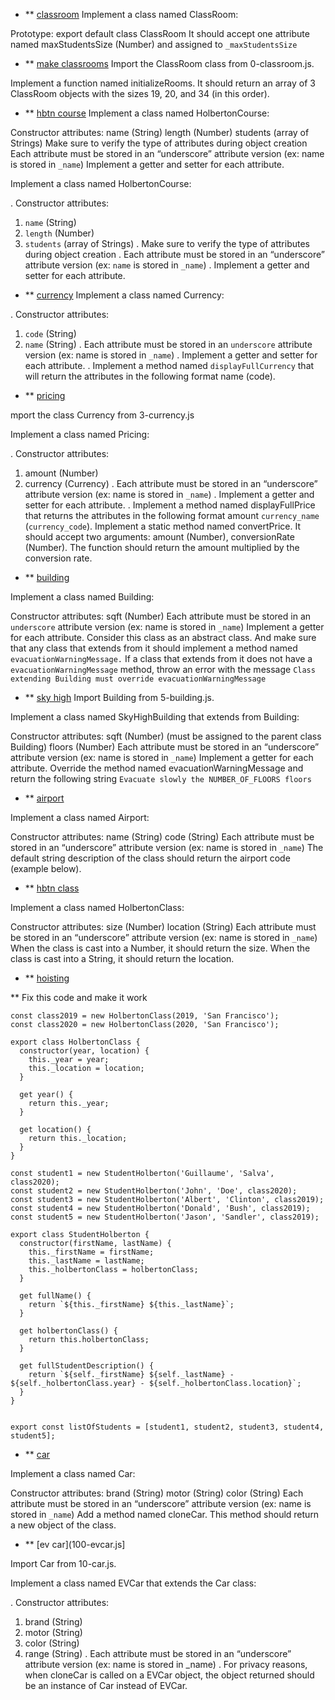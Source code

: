 * ** [classroom](0-classrooms.js)
Implement a class named ClassRoom:

Prototype: export default class ClassRoom
It should accept one attribute named maxStudentsSize (Number) and assigned to `_maxStudentsSize`

* ** [make classrooms](1-make_classrooms.js)
Import the ClassRoom class from 0-classroom.js.

Implement a function named initializeRooms. It should return an array of 3 ClassRoom objects with the sizes 19, 20, and 34 (in this order).


* ** [hbtn course](2-hbtncourse.js)
Implement a class named HolbertonCourse:

Constructor attributes:
name (String)
length (Number)
students (array of Strings)
Make sure to verify the type of attributes during object creation
Each attribute must be stored in an “underscore” attribute version (ex: name is stored in `_name`)
Implement a getter and setter for each attribute.

Implement a class named HolbertonCourse:

. Constructor attributes:
1. `name` (String)
2. `length` (Number)
3. `students` (array of Strings)
. Make sure to verify the type of attributes during object creation
. Each attribute must be stored in an “underscore” attribute version (ex: `name` is stored in `_name`)
. Implement a getter and setter for each attribute.

* ** [currency](3-currency.js)
Implement a class named Currency:

.  Constructor attributes:
 1. `code` (String)
 2. `name` (String)
. Each attribute must be stored in an `underscore` attribute version (ex: name is stored in `_name`)
. Implement a getter and setter for each attribute.
. Implement a method named `displayFullCurrency` that will return the attributes in the following format name (code).

* ** [pricing](4-pricing.js)

mport the class Currency from 3-currency.js

Implement a class named Pricing:

. Constructor attributes:
1. amount (Number)
2. currency (Currency)
. Each attribute must be stored in an “underscore” attribute version (ex: name is stored in `_name`)
. Implement a getter and setter for each attribute.
. Implement a method named displayFullPrice that returns the attributes in the following format amount `currency_name` (`currency_code`).
Implement a static method named convertPrice. It should accept two arguments: amount (Number), conversionRate (Number). The function should return the amount multiplied by the conversion rate.

* ** [building](5-building)

Implement a class named Building:

Constructor attributes:
sqft (Number)
Each attribute must be stored in an `underscore` attribute version (ex: name is stored in `_name`)
Implement a getter for each attribute.
Consider this class as an abstract class. And make sure that any class that extends from it should implement a method named `evacuationWarningMessage.`
If a class that extends from it does not have a `evacuationWarningMessage` method, throw an error with the message `Class extending Building must override evacuationWarningMessage`

* ** [sky high](6-sky_high.js)
Import Building from 5-building.js.

Implement a class named SkyHighBuilding that extends from Building:

Constructor attributes:
sqft (Number) (must be assigned to the parent class Building)
floors (Number)
Each attribute must be stored in an “underscore” attribute version (ex: name is stored in `_name`)
Implement a getter for each attribute.
Override the method named evacuationWarningMessage and return the following string `Evacuate slowly the NUMBER_OF_FLOORS floors`

* ** [airport](7-airport.js)

Implement a class named Airport:

Constructor attributes:
name (String)
code (String)
Each attribute must be stored in an “underscore” attribute version (ex: name is stored in `_name`)
The default string description of the class should return the airport code (example below).

* ** [hbtn class](8-hbtn_class.js)


Implement a class named HolbertonClass:

Constructor attributes:
size (Number)
location (String)
Each attribute must be stored in an “underscore” attribute version (ex: name is stored in `_name`)
When the class is cast into a Number, it should return the size.
When the class is cast into a String, it should return the location.

* ** [hoisting](9-hoisting.js)

** Fix this code and make it work
```
const class2019 = new HolbertonClass(2019, 'San Francisco');
const class2020 = new HolbertonClass(2020, 'San Francisco');

export class HolbertonClass {
  constructor(year, location) {
    this._year = year;
    this._location = location;
  }

  get year() {
    return this._year;
  }

  get location() {
    return this._location;
  }
}

const student1 = new StudentHolberton('Guillaume', 'Salva', class2020);
const student2 = new StudentHolberton('John', 'Doe', class2020);
const student3 = new StudentHolberton('Albert', 'Clinton', class2019);
const student4 = new StudentHolberton('Donald', 'Bush', class2019);
const student5 = new StudentHolberton('Jason', 'Sandler', class2019);

export class StudentHolberton {
  constructor(firstName, lastName) {
    this._firstName = firstName;
    this._lastName = lastName;
    this._holbertonClass = holbertonClass;
  }

  get fullName() {
    return `${this._firstName} ${this._lastName}`;
  }

  get holbertonClass() {
    return this.holbertonClass;
  }

  get fullStudentDescription() {
    return `${self._firstName} ${self._lastName} - ${self._holbertonClass.year} - ${self._holbertonClass.location}`;
  }
}


export const listOfStudents = [student1, student2, student3, student4, student5]; 
```


* ** [car](10-car.js)

Implement a class named Car:

Constructor attributes:
brand (String)
motor (String)
color (String)
Each attribute must be stored in an “underscore” attribute version (ex: name is stored in `_name`)
Add a method named cloneCar. This method should return a new object of the class.


* ** [ev car](100-evcar.js]

Import Car from 10-car.js.

Implement a class named EVCar that extends the Car class:

. Constructor attributes:
1. brand (String)
2. motor (String)
3. color (String)
4. range (String)
. Each attribute must be stored in an “underscore” attribute version (ex: name is stored in _name)
. For privacy reasons, when cloneCar is called on a EVCar object, the object returned should be an instance of Car instead of EVCar.
